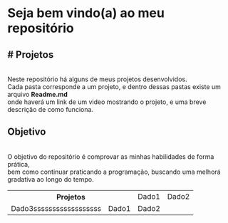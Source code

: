 <h1> Seja bem vindo(a) ao meu repositório </h1>
<h2># Projetos</h2> <br>
Neste repositório há alguns de meus projetos desenvolvidos. <br>
Cada pasta corresponde a um projeto, e dentro dessas pastas existe um arquivo <strong>Readme.md</strong><br>
onde haverá um link de um video mostrando o projeto, e uma breve descrição de como funciona.

<h2>Objetivo</h2><br>
O objetivo do repositório é comprovar as minhas habilidades de forma prática, <br>
bem como continuar praticando a programação, buscando uma melhorá gradativa ao longo do tempo.
<br>


<table>
  <tr>
    <th colspan=2> Projetos </th>
    <td> Dado1</td>
    <td> Dado2</td>
  </tr>
   <tr>
    <td> Dado3ssssssssssssssssss</td>
    <td> Dado1</td>
    <td> Dado2</td>
  </tr>


</table>
